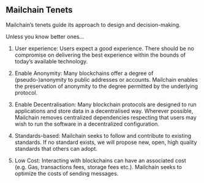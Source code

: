 ## Mailchain Tenets
Mailchain’s tenets guide its approach to design and decision-making. 

Unless you know better ones…

1. User experience: Users expect a good experience. There should be no compromise on delivering the best experience within the bounds of today’s available technology.

2. Enable Anonymity: Many blockchains offer a degree of (pseudo-)anonymity to public addresses or accounts. Mailchain enables the preservation of anonymity to the degree permitted by the underlying protocol.

3. Enable Decentralisation: Many blockchain protocols are designed to run applications and store data in a decentralised way. Wherever possible, Mailchain removes centralized dependencies respecting that users may wish to run the software in a decentralized configuration.

4. Standards-based: Mailchain seeks to follow and contribute to existing standards. If no standard exists, we will propose new, open, high quality standards that others can adopt.

5. Low Cost: Interacting with blockchains can have an associated cost (e.g. Gas, transactions fees, storage fees etc.). Mailchain seeks to optimize the costs of sending messages.